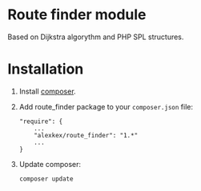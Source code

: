 # Route finder module

Based on Dijkstra algorythm and PHP SPL structures.

# Installation

1. Install [composer](http://getcomposer.org/).

2. Add route_finder package to your `composer.json` file:
    ```
    "require": {
        ...
        "alexkex/route_finder": "1.*"
        ...
    }
    ```

3. Update composer:
    ```sh
    composer update
    ```


